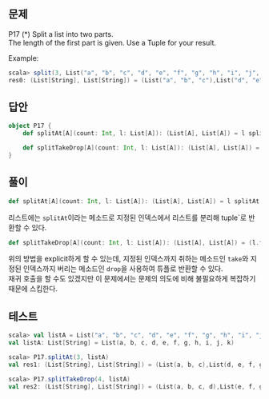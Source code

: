 ## 문제
P17 (*) Split a list into two parts.  
The length of the first part is given. Use a Tuple for your result.

Example:
```scala
scala> split(3, List("a", "b", "c", "d", "e", "f", "g", "h", "i", "j", "k"))
res0: (List[String], List[String]) = (List("a", "b", "c"),List("d", "e", "f", "g", "h", "i", "j", "k"))
```

## 답안
```scala
object P17 {
    def splitAt[A](count: Int, l: List[A]): (List[A], List[A]) = l splitAt count

    def splitTakeDrop[A](count: Int, l: List[A]): (List[A], List[A]) = (l.take(count), l.drop(count))
}
```

## 풀이
```scala
def splitAt[A](count: Int, l: List[A]): (List[A], List[A]) = l splitAt count
```
리스트에는 `splitAt`이라는 메소드로 지정된 인덱스에서 리스트를 분리해 tuple`로 반환할 수 있다.

```scala
def splitTakeDrop[A](count: Int, l: List[A]): (List[A], List[A]) = (l.take(count), l.drop(count))
```
위의 방법을 explicit하게 할 수 있는데, 지정된 인덱스까지 취하는 메소드인 `take`와 지정된 인덱스까지 버리는 메소드인 `drop`을 사용하여 튜플로 반환할 수 있다.  
재귀 호출을 할 수도 있겠지만 이 문제에서는 문제의 의도에 비해 불필요하게 복잡하기 때문에 스킵한다.

## 테스트
```scala
scala> val listA = List("a", "b", "c", "d", "e", "f", "g", "h", "i", "j", "k")
val listA: List[String] = List(a, b, c, d, e, f, g, h, i, j, k)

scala> P17.splitAt(3, listA)
val res1: (List[String], List[String]) = (List(a, b, c),List(d, e, f, g, h, i, j, k))

scala> P17.splitTakeDrop(4, listA)
val res2: (List[String], List[String]) = (List(a, b, c, d),List(e, f, g, h, i, j, k))
```